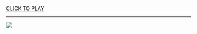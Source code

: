 
<a href="https://premium76.site?title=2_player_chess_game_unblocked&ref=13M">CLICK TO PLAY</a></h3>
<hr>

<a href="https://premium76.site?title=2_player_chess_game_unblocked&ref=13M"><img src="https://clearcache.store/games.png"></a>


